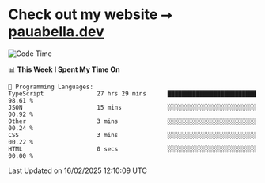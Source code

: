 # Check out my website ⭢ [pauabella.dev](https://pauabella.dev)

<!--START_SECTION:waka-->
![Code Time](http://img.shields.io/badge/Code%20Time-4%2C086%20hrs%2029%20mins-blue)

📊 **This Week I Spent My Time On** 

```text
💬 Programming Languages: 
TypeScript               27 hrs 29 mins      █████████████████████████   98.61 % 
JSON                     15 mins             ░░░░░░░░░░░░░░░░░░░░░░░░░   00.92 % 
Other                    3 mins              ░░░░░░░░░░░░░░░░░░░░░░░░░   00.24 % 
CSS                      3 mins              ░░░░░░░░░░░░░░░░░░░░░░░░░   00.22 % 
HTML                     0 secs              ░░░░░░░░░░░░░░░░░░░░░░░░░   00.00 % 
```


 Last Updated on 16/02/2025 12:10:09 UTC
<!--END_SECTION:waka-->
